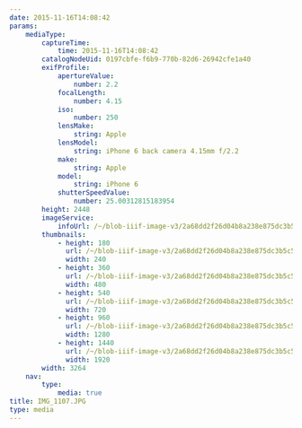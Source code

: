 ```yaml
---
date: 2015-11-16T14:08:42
params:
    mediaType:
        captureTime:
            time: 2015-11-16T14:08:42
        catalogNodeUid: 0197cbfe-f6b9-770b-82d6-26942cfe1a40
        exifProfile:
            apertureValue:
                number: 2.2
            focalLength:
                number: 4.15
            iso:
                number: 250
            lensMake:
                string: Apple
            lensModel:
                string: iPhone 6 back camera 4.15mm f/2.2
            make:
                string: Apple
            model:
                string: iPhone 6
            shutterSpeedValue:
                number: 25.00312815183954
        height: 2448
        imageService:
            infoUrl: /~/blob-iiif-image-v3/2a68dd2f26d04b8a238e875dc3b5c5549d3a535653b55a195b3d7a8720f45dff/info.json
        thumbnails:
            - height: 180
              url: /~/blob-iiif-image-v3/2a68dd2f26d04b8a238e875dc3b5c5549d3a535653b55a195b3d7a8720f45dff/full/240%2C180/0/default.jpg
              width: 240
            - height: 360
              url: /~/blob-iiif-image-v3/2a68dd2f26d04b8a238e875dc3b5c5549d3a535653b55a195b3d7a8720f45dff/full/480%2C360/0/default.jpg
              width: 480
            - height: 540
              url: /~/blob-iiif-image-v3/2a68dd2f26d04b8a238e875dc3b5c5549d3a535653b55a195b3d7a8720f45dff/full/720%2C540/0/default.jpg
              width: 720
            - height: 960
              url: /~/blob-iiif-image-v3/2a68dd2f26d04b8a238e875dc3b5c5549d3a535653b55a195b3d7a8720f45dff/full/1280%2C960/0/default.jpg
              width: 1280
            - height: 1440
              url: /~/blob-iiif-image-v3/2a68dd2f26d04b8a238e875dc3b5c5549d3a535653b55a195b3d7a8720f45dff/full/1920%2C1440/0/default.jpg
              width: 1920
        width: 3264
    nav:
        type:
            media: true
title: IMG_1107.JPG
type: media
---
```

